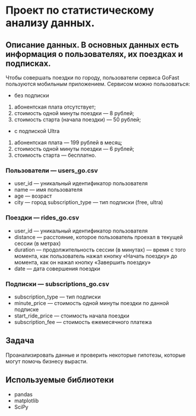 # Проект по статистическому анализу данных.

## Описание данных. В основных данных есть информация о пользователях, их поездках и подписках.
Чтобы совершать поездки по городу, пользователи сервиса GoFast пользуются мобильным приложением. Сервисом можно пользоваться:
- без подписки
1. абонентская плата отсутствует;
2. стоимость одной минуты поездки — 8 рублей;
3. стоимость старта (начала поездки) — 50 рублей;
- с подпиской Ultra
1. абонентская плата — 199 рублей в месяц;
2. стоимость одной минуты поездки — 6 рублей;
3. стоимость старта — бесплатно.

### Пользователи — users_go.csv
- user_id	— уникальный идентификатор пользователя
- name —	имя пользователя
- age —	возраст
- city — город
subscription_type	— тип подписки (free, ultra)

### Поездки — rides_go.csv
- user_id	— уникальный идентификатор пользователя
- distance —	расстояние, которое пользователь проехал в текущей сессии (в метрах)
- duration —	продолжительность сессии (в минутах) — время с того момента, как пользователь нажал кнопку «Начать поездку» до момента, как он нажал кнопку «Завершить поездку»
- date —	дата совершения поездки

### Подписки — subscriptions_go.csv
- subscription_type	— тип подписки
- minute_price —	стоимость одной минуты поездки по данной подписке
- start_ride_price —	стоимость начала поездки
- subscription_fee — стоимость ежемесячного платежа

## Задача
Проанализировать данные и проверить некоторые гипотезы, которые могут помочь бизнесу вырасти.

## Используемые библиотеки
- pandas
- matplotlib
- SciPy
